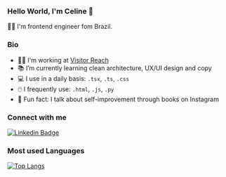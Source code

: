 ### Hello World, I'm Celine 👋

👩‍💻 I'm frontend engineer fom Brazil.

### Bio

- 👩‍💼 I'm working at [Visitor Reach](https://github.com/Visitor-Reach)
- 📚 I’m currently learning clean architecture, UX/UI design and copy
- 💻 I use in a daily basis: `.tsx`, `.ts`, `.css`
- 🖱️ I frequently use: `.html`, `.js`, `.py`
- 🌟 Fun fact: I talk about self-improvement through books on Instagram

### Connect with me
[![Linkedin Badge](	https://img.shields.io/badge/LinkedIn-0077B5?style=for-the-badge&logo=linkedin&logoColor=white&link=https://www.linkedin.com/in/celinesoeiro/)](https://www.linkedin.com/in/celinesoeiro/)

### Most used Languages 
[![Top Langs](https://github-readme-stats.vercel.app/api/top-langs/?username=celinesoeiro&layout=compact&theme=material-palenight&count_private=true)](https://github.com/anuraghazra/github-readme-stats)


<!--
**celinesoeiro/celinesoeiro** is a ✨ _special_ ✨ repository because its `README.md` (this file) appears on your GitHub profile.

Here are some ideas to get you started:

- 🔭 I’m currently working on ...
- 🌱 I’m currently learning ...
- 👯 I’m looking to collaborate on ...
- 🤔 I’m looking for help with ...
- 💬 Ask me about ...
- 📫 How to reach me: ...
- 😄 Pronouns: ...
- ⚡ Fun fact: ...
-->
